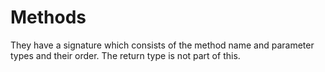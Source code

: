 # Methods
They have a signature which consists of the method name and parameter types and their order. The return type is not part  of this.